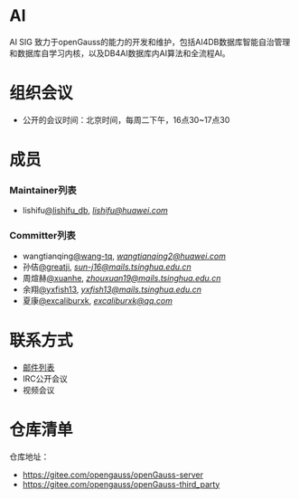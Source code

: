 # AI
AI SIG 致力于openGauss的能力的开发和维护，包括AI4DB数据库智能自治管理和数据库自学习内核，以及DB4AI数据库内AI算法和全流程AI。

# 组织会议

- 公开的会议时间：北京时间，每周二下午，16点30~17点30

# 成员
### Maintainer列表

- lishifu[@lishifu_db](https://gitee.com/lishifu_db), *lishifu@huawei.com*


### Committer列表

- wangtianqing[@wang-tq](https://gitee.com/wang-tq), *wangtianqing2@huawei.com*
- 孙佶[@greatji](https://gitee.com/greatji), *sun-j16@mails.tsinghua.edu.cn*
- 周煊赫[@xuanhe](https://gitee.com/xuanhe), *zhouxuan19@mails.tsinghua.edu.cn*
- 余翔[@yxfish13](https://gitee.com/yxfish13), *yxfish13@mails.tsinghua.edu.cn*
- 夏康[@excaliburxk](https://gitee.com/excaliburxk), *excaliburxk@qq.com*

# 联系方式
- [邮件列表](https://mailweb.opengauss.org/postorius/lists/ai.opengauss.org/)
- IRC公开会议
- 视频会议


# 仓库清单

仓库地址：

- https://gitee.com/opengauss/openGauss-server
- https://gitee.com/opengauss/openGauss-third_party

